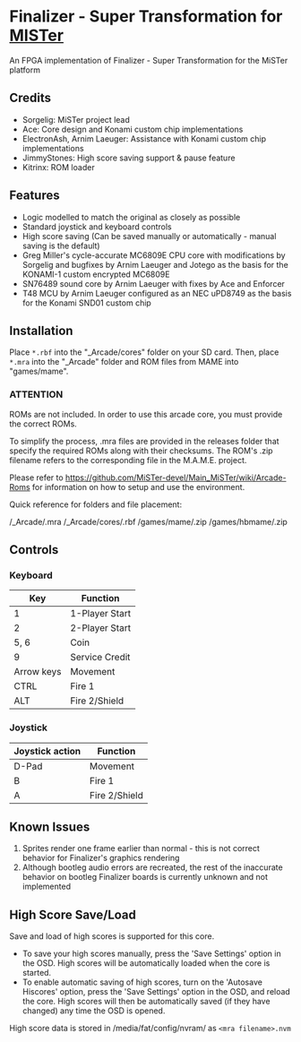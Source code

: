 # Finalizer - Super Transformation for [MISTer](https://github.com/MiSTer-devel/Main_MiSTer/wiki)
An FPGA implementation of Finalizer - Super Transformation for the MiSTer platform

## Credits
- Sorgelig: MiSTer project lead
- Ace: Core design and Konami custom chip implementations
- ElectronAsh, Arnim Laeuger: Assistance with Konami custom chip implementations
- JimmyStones: High score saving support & pause feature
- Kitrinx: ROM loader

## Features
- Logic modelled to match the original as closely as possible
- Standard joystick and keyboard controls
- High score saving (Can be saved manually or automatically - manual saving is the default)
- Greg Miller's cycle-accurate MC6809E CPU core with modifications by Sorgelig and bugfixes by Arnim Laeuger and Jotego as the basis for the KONAMI-1 custom encrypted MC6809E
- SN76489 sound core by Arnim Laeuger with fixes by Ace and Enforcer
- T48 MCU by Arnim Laeuger configured as an NEC uPD8749 as the basis for the Konami SND01 custom chip

## Installation
Place `*.rbf` into the "_Arcade/cores" folder on your SD card.  Then, place `*.mra` into the "_Arcade" folder and ROM files from MAME into "games/mame".

### ****ATTENTION****
ROMs are not included. In order to use this arcade core, you must provide the correct ROMs.

To simplify the process, .mra files are provided in the releases folder that specify the required ROMs along with their checksums.  The ROM's .zip filename refers to the corresponding file in the M.A.M.E. project.

Please refer to https://github.com/MiSTer-devel/Main_MiSTer/wiki/Arcade-Roms for information on how to setup and use the environment.

Quick reference for folders and file placement:

/_Arcade/<game name>.mra
/_Arcade/cores/<game rbf>.rbf
/games/mame/<mame rom>.zip
/games/hbmame/<hbmame rom>.zip

## Controls
### Keyboard
| Key | Function |
| --- | --- |
| 1 | 1-Player Start |
| 2 | 2-Player Start |
| 5, 6 | Coin |
| 9 | Service Credit |
| Arrow keys | Movement |
| CTRL | Fire 1 |
| ALT | Fire 2/Shield |

### Joystick
| Joystick action | Function |
| --- | --- |
| D-Pad | Movement |
| B | Fire 1 |
| A | Fire 2/Shield |

## Known Issues
1) Sprites render one frame earlier than normal - this is not correct behavior for Finalizer's graphics rendering
2) Although bootleg audio errors are recreated, the rest of the inaccurate behavior on bootleg Finalizer boards is currently unknown and not implemented

## High Score Save/Load
Save and load of high scores is supported for this core.

- To save your high scores manually, press the 'Save Settings' option in the OSD.  High scores will be automatically loaded when the core is started.
- To enable automatic saving of high scores, turn on the 'Autosave Hiscores' option, press the 'Save Settings' option in the OSD, and reload the core.  High scores will then be automatically saved (if they have changed) any time the OSD is opened.

High score data is stored in /media/fat/config/nvram/ as ```<mra filename>.nvm```
